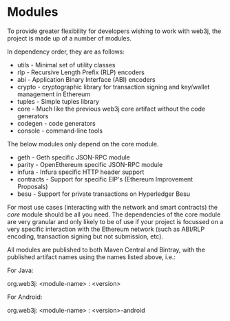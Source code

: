 Modules
=======

To provide greater flexibility for developers wishing to work with web3j, the project is made up of a number of modules.

In dependency order, they are as follows:

-   utils - Minimal set of utility classes
-   rlp - Recursive Length Prefix (RLP) encoders
-   abi - Application Binary Interface (ABI) encoders
-   crypto - cryptographic library for transaction signing and key/wallet management in Ethereum
-   tuples - Simple tuples library
-   core - Much like the previous web3j core artifact without the code generators
-   codegen - code generators
-   console - command-line tools

The below modules only depend on the core module.

-   geth - Geth specific JSON-RPC module
-   parity - OpenEthereum specific JSON-RPC module
-   infura - Infura specific HTTP header support
-   contracts - Support for specific EIP's (Ethereum Improvement Proposals)
-   besu - Support for private transactions on Hyperledger Besu

For most use cases (interacting with the network and smart contracts) the *core* module should be all you need. The dependencies of the core module are very granular and only likely to be of use if your project is
focussed on a very specific interaction with the Ethereum network (such as ABI/RLP encoding, transaction signing but not submission, etc).

All modules are published to both Maven Central and Bintray, with the published artifact names using the names listed above, i.e.:

For Java:

   org.web3j: <module-name\> : <version\>

For Android:

   org.web3j: <module-name\> : <version\>-android
